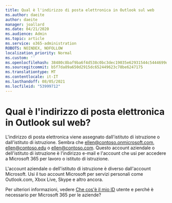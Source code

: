 ```yaml
---
title: Qual è l'indirizzo di posta elettronica in Outlook sul web
ms.author: daeite
author: daeite
manager: joallard
ms.date: 04/21/2020
ms.audience: Admin
ms.topic: article
ms.service: o365-administration
ROBOTS: NOINDEX, NOFOLLOW
localization_priority: Normal
ms.custom: ''
ms.openlocfilehash: 38480c8baf9ba6f4d538c0bc3dec19035e62931544c5444699dab908f64d7f0f
ms.sourcegitcommit: b5f7da89a650d2915dc652449623c78be6247175
ms.translationtype: MT
ms.contentlocale: it-IT
ms.lasthandoff: 08/05/2021
ms.locfileid: "53999712"
---
```

# <a name="what-is-my-email-address-in-outlook-on-the-web"></a>Qual è l'indirizzo di posta elettronica in Outlook sul web?

L'indirizzo di posta elettronica viene assegnato dall'istituto di istruzione o dall'istituto di istruzione. Sembra che ellen@contoso.onmicrosoft.com, ellen@contoso.edu o ellen@contoso.com. Questo account aziendale o dell'istituto di istruzione è l'indirizzo e-mail e l'account che usi per accedere a Microsoft 365 per lavoro o istituto di istruzione.

L'account aziendale o dell'istituto di istruzione è diverso dall'account Microsoft. Usi il tuo account Microsoft per servizi personali come Outlook.com, Xbox Live, Skype e altro ancora.

Per ulteriori informazioni, vedere [Che cos'è il mio ID](https://support.office.com/article/37da662b-5da6-4b56-a091-2731b2ecc8b4) utente e perché è necessario per Microsoft 365 per le aziende?